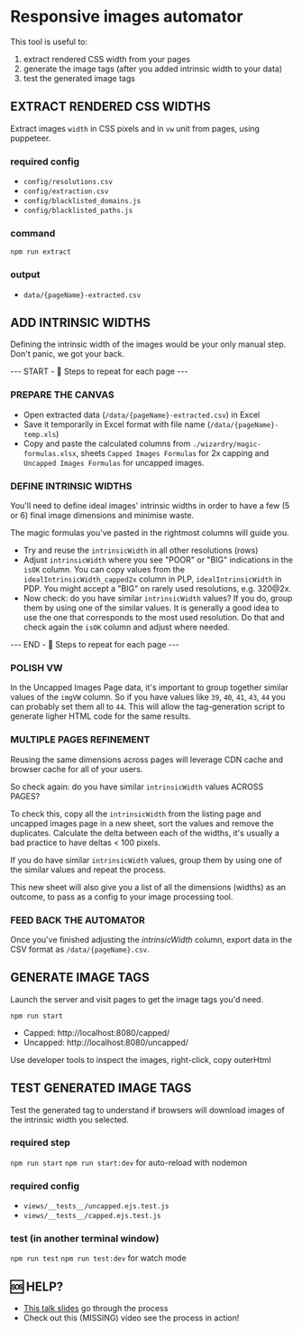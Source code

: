 # Responsive images automator

This tool is useful to:

1. extract rendered CSS width from your pages
2. generate the image tags (after you added intrinsic width to your data)
3. test the generated image tags


## EXTRACT RENDERED CSS WIDTHS

Extract images `width` in CSS pixels and in `vw` unit from pages, using puppeteer.

### required config 

- `config/resolutions.csv`
- `config/extraction.csv`
- `config/blacklisted_domains.js`
- `config/blacklisted_paths.js`

### command 

`npm run extract`

### output

- `data/{pageName}-extracted.csv`


## ADD INTRINSIC WIDTHS

Defining the intrinsic width of the images would be your only manual step. 
Don't panic, we got your back.

--- START - 👀 Steps to repeat for each page ---

### PREPARE THE CANVAS

- Open extracted data (`/data/{pageName}-extracted.csv`) in Excel
- Save it temporarily in Excel format with file name (`/data/{pageName}-temp.xls`)
- Copy and paste the calculated columns from `./wizardry/magic-formulas.xlsx`, sheets `Capped Images Formulas` for 2x capping and `Uncapped Images Formulas` for uncapped images.

### DEFINE INTRINSIC WIDTHS

You'll need to define ideal images' intrinsic widths in order to have a few (5 or 6) final image dimensions and minimise waste.

The magic formulas you've pasted in the rightmost columns will guide you.

- Try and reuse the `intrinsicWidth` in all other resolutions (rows)
- Adjust `intrinsicWidth` where you see "POOR" or "BIG" indications in the `isOK` column. 
  You can copy values from the `idealIntrinsicWidth_capped2x` column in PLP, `idealIntrinsicWidth` in PDP.
  You might accept a "BIG" on rarely used resolutions, e.g. 320@2x.
- Now check: do you have similar `intrinsicWidth` values? 
  If you do, group them by using one of the similar values. It is generally a good idea to use the one that corresponds to the most used resolution. Do that and check again the `isOK` column and adjust where needed.

--- END - 👀 Steps to repeat for each page ---

### POLISH VW

In the Uncapped Images Page data, it's important to group together similar values of the `imgVW` column. So if you have values like `39`, `40`, `41`, `43`, `44` you can probably set them all to `44`. This will allow the tag-generation script to generate ligher HTML code for the same results.

### MULTIPLE PAGES REFINEMENT

Reusing the same dimensions across pages will leverage CDN cache and browser cache for all of your users.

So check again: do you have similar `intrinsicWidth` values ACROSS PAGES?

To check this, copy all the `intrinsicWidth` from the listing page and uncapped images page in a new sheet, sort the values and remove the duplicates. Calculate the delta between each of the widths, it's usually a bad practice to have deltas < 100 pixels.

If you do have similar `intrinsicWidth` values, group them by using one of the similar values and repeat the process. 

This new sheet will also give you a list of all the dimensions (widths) as an outcome, to pass as a config to your image processing tool.


### FEED BACK THE AUTOMATOR

Once you've finished adjusting the _intrinsicWidth_ column, export data in the CSV format as `/data/{pageName}.csv`.


## GENERATE IMAGE TAGS

Launch the server and visit pages to get the image tags you'd need.

`npm run start`

- Capped: http://localhost:8080/capped/
- Uncapped: http://localhost:8080/uncapped/

Use developer tools to inspect the images, right-click, copy outerHtml


## TEST GENERATED IMAGE TAGS

Test the generated tag to understand if browsers will download images of the intrinsic width you selected.
 
### required step

`npm run start`
`npm run start:dev` for auto-reload with nodemon

### required config

- `views/__tests__/uncapped.ejs.test.js`
- `views/__tests__/capped.ejs.test.js`

### test (in another terminal window)

`npm run test`
`npm run test:dev` for watch mode


## 🆘 HELP?

- [This talk slides](https://docs.google.com/presentation/d/1YZLjXYK9G3arxiLBGKZeCaPIz032S-Mf5RFSFhbwyHo/edit#slide=id.g1015881022f_0_7) go through the process
- Check out this (MISSING) video see the process in action!